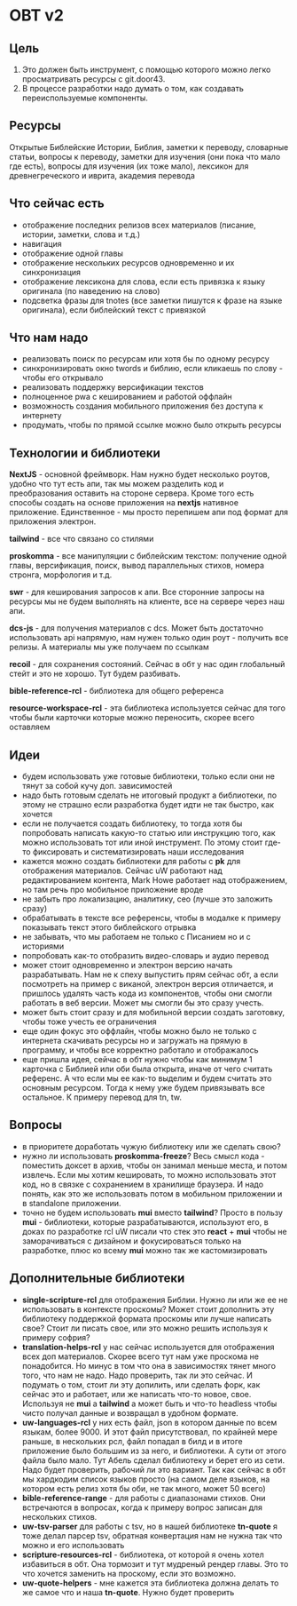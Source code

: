 # OBT v2

## Цель

1. Это должен быть инструмент, с помощью которого можно легко просматривать ресурсы с git.door43.
2. В процессе разработки надо думать о том, как создавать переиспользуемые компоненты.

## Ресурсы

Открытые Библейские Истории, Библия, заметки к переводу, словарные статьи, вопросы к переводу, заметки для изучения (они пока что мало где есть), вопросы для изучения (их тоже мало), лексикон для древнегреческого и иврита, академия перевода

## Что сейчас есть

- отображение последних релизов всех материалов (писание, истории, заметки, слова и т.д.)
- навигация
- отображение одной главы
- отображение нескольких ресурсов одновременно и их синхронизация
- отображение лексикона для слова, если есть привязка к языку оригинала (по наведению на слово)
- подсветка фразы для tnotes (все заметки пишутся к фразе на языке оригинала), если библейский текст с привязкой

## Что нам надо

- реализовать поиск по ресурсам или хотя бы по одному ресурсу
- синхронизировать окно twords и библию, если кликаешь по слову - чтобы его открывало
- реализовать поддержку версификации текстов
- полноценное pwa с кешированием и работой оффлайн
- возможность создания мобильного приложения без доступа к интернету
- продумать, чтобы по прямой ссылке можно было открыть ресурсы

## Технологии и библиотеки

**NextJS** - основной фреймворк. Нам нужно будет несколько роутов, удобно что тут есть апи, так мы можем разделить код и преобразования оставить на стороне сервера. Кроме того есть способы создать на основе приложения на **nextjs** нативное приложение. Единственное - мы просто перепишем апи под формат для приложения электрон.

**tailwind** - все что связано со стилями

**proskomma** - все манипуляции с библейским текстом: получение одной главы, версификация, поиск, вывод параллельных стихов, номера стронга, морфология и т.д.

**swr** - для кеширования запросов к апи. Все сторонние запросы на ресурсы мы не будем выполнять на клиенте, все на сервере через наш апи.

**dcs-js** - для получения материалов с dcs. Может быть достаточно использовать api напрямую, нам нужен только один роут - получить все релизы. А материалы мы уже получаем по ссылкам

**recoil** - для сохранения состояний. Сейчас в обт у нас один глобальный стейт и это не хорошо. Тут будем разбивать.

**bible-reference-rcl** - библиотека для общего референса

**resource-workspace-rcl** - эта библиотека используется сейчас для того чтобы были карточки которые можно переносить, скорее всего оставляем

## Идеи

- будем использовать уже готовые библиотеки, только если они не тянут за собой кучу доп. зависимостей
- надо быть готовым сделать не итоговый продукт а библиотеки, по этому не страшно если разработка будет идти не так быстро, как хочется
- если не получается создать библиотеку, то тогда хотя бы попробовать написать какую-то статью или инструкцию того, как можно использовать тот или иной инструмент. По этому стоит где-то фиксировать и систематизировать наши исследования
- кажется можно создать библиотеки для работы с **pk** для отображения материалов. Сейчас uW работают над редактированием контента, Mark Howe работает над отображением, но там речь про мобильное приложение вроде
- не забыть про локализацию, аналитику, сео (лучше это заложить сразу)
- обрабатывать в тексте все референсы, чтобы в модалке к примеру показывать текст этого библейского отрывка
- не забывать, что мы работаем не только с Писанием но и с историями
- попробовать как-то отобразить видео-словарь и аудио перевод
- может стоит одновременно и электрон версию начать разрабатывать. Нам не к спеху выпустить прям сейчас обт, а если посмотреть на пример с виканой, электрон версия отличается, и пришлось удалять часть кода из компонентов, чтобы они смогли работать в веб версии. Может мы смогли бы это сразу учесть.
- может быть стоит сразу и для мобильной версии создать заготовку, чтобы тоже учесть ее ограничения
- еще один фокус это оффлайн, чтобы можно было не только с интернета скачивать ресурсы но и загружать на прямую в программу, и чтобы все корректно работало и отображалось
- еще пришла идея, сейчас в обт нужно чтобы как минимум 1 карточка с Библией или оби была открыта, иначе от чего считать референс. А что если мы ее как-то выделим и будем считать это основным ресурсом. Тогда к нему уже будем привязывать все остальное. К примеру перевод для tn, tw.

## Вопросы

- в приоритете доработать чужую библиотеку или же сделать свою?
- нужно ли использовать **proskomma-freeze**? Весь смысл кода - поместить доксет в архив, чтобы он занимал меньше места, и потом извлечь. Если мы хотим кешировать, то можно использовать этот код, но в связке с сохранением в хранилище браузера. И надо понять, как это же использовать потом в мобильном приложении и в standalone приложении.
- точно не будем использовать **mui** вместо **tailwind**? Просто в пользу **mui** - библиотеки, которые разрабатываются, используют его, в доках по разработке rcl uW писали что стек это **react** + **mui** чтобы не заморачиваться с дизайном и фокусироваться только на разработке, плюс ко всему **mui** можно так же кастомизировать

## Дополнительные библиотеки

- **single-scripture-rcl** для отображения Библии. Нужно ли или же ее не использовать в контексте проскомы? Может стоит дополнить эту библиотеку поддержкой формата проскомы или лучше написать свое? Стоит ли писать свое, или это можно решить используя к примеру софрия?
- **translation-helps-rcl** у нас сейчас используется для отображения всех доп материалов. Скорее всего тут нам уже проскома не понадобится. Но минус в том что она в зависимостях тянет много того, что нам не надо. Надо проверить, так ли это сейчас. И подумать о том, стоит ли эту допилить, или сделать форк, как сейчас это и работает, или же написать что-то новое, свое. Используя не **mui** а **tailwind** а может быть и что-то headless чтобы чисто получал данные и возвращал в удобном формате.
- **uw-languages-rcl** у них есть файл, json в котором данные по всем языкам, более 9000. И этот файл присутствовал, по крайней мере раньше, в нескольких рсл, файл попадал в билд и в итоге приложение было большим из за него, и библиотеки. А сути от этого файла было мало. Тут Абель сделал библиотеку и берет его из сети. Надо будет проверить, рабочий ли это вариант. Так как сейчас в обт мы хардкодим список языков просто (на самом деле языков, на котором есть релиз хотя бы оби, не так много, может 50 всего)
- **bible-reference-range** - для работы с диапазонами стихов. Они встречаются в вопросах, когда к примеру вопрос записан для нескольких стихов.
- **uw-tsv-parser** для работы с tsv, но в нашей библиотеке **tn-quote** я тоже делал парсер tsv, обратная конвертация нам не нужна так что можно и его использовать
- **scripture-resources-rcl** - библиотека, от которой я очень хотел избавиться в обт. Она тормозит и тут мудреный рендер главы. Это то что хочется заменить на проскому, если это возможно.
- **uw-quote-helpers** - мне кажется эта библиотека должна делать то же самое что и наша **tn-quote**. Нужно будет проверить
